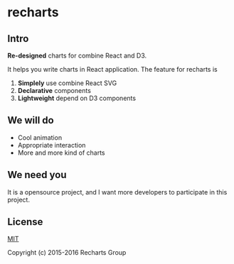# recharts

## Intro

**Re-designed** charts for combine React and D3.

It helps you write charts in React application. The feature for recharts is

1. **Simplely** use combine React SVG
1. **Declarative** components
1. **Lightweight** depend on D3 components

## We will do

- Cool animation
- Appropriate interaction
- More and more kind of charts

## We need you

It is a opensource project, and I want more developers to participate in this project.

## License

[MIT](http://opensource.org/licenses/MIT)

Copyright (c) 2015-2016 Recharts Group
